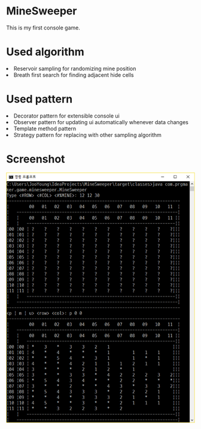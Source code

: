 # MineSweeper
This is my first console game.

# Used algorithm
<li>Reservoir sampling for randomizing mine position</li>
<li>Breath first search for finding adjacent hide cells</li>

# Used pattern
<li>Decorator pattern for extensible console ui</li>
<li>Observer pattern for updating ui automatically whenever data changes</li>
<li>Template method pattern</li>
<li>Strategy pattern for replacing with other sampling algorithm</li>

# Screenshot
![ex_screenshot](./screenshot/screenshot.png)